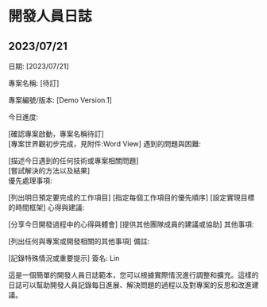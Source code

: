 # 開發人員日誌  
## 2023/07/21  
日期: [2023/07/21]  
  
專案名稱: [待訂]  

專案編號/版本: [Demo Version.1]  
  
今日進度:  
  
[確認專案啟動，專案名稱待訂]  
[專案世界觀初步完成，見附件:Word View]
遇到的問題與困難:  

[描述今日遇到的任何技術或專案相關問題]  
[嘗試解決的方法以及結果]  
優先處理事項:  

[列出明日預定要完成的工作項目]
[指定每個工作項目的優先順序]
[設定實現目標的時間框架]
心得與建議:  

[分享今日開發過程中的心得與體會]
[提供其他團隊成員的建議或協助]
其他事項:  

[列出任何與專案或開發相關的其他事項]
備註:  

[記錄特殊情況或重要提示]
簽名: Lin

這是一個簡單的開發人員日誌範本，您可以根據實際情況進行調整和擴充。這樣的日誌可以幫助開發人員記錄每日進展、解決問題的過程以及對專案的反思和改進建議。